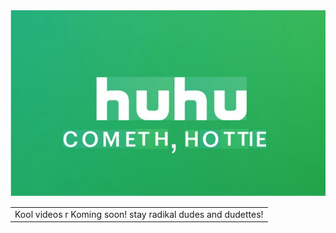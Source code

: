 
<html>
<head>

  </head>
  <body>
    <img src="huhu.jpg" />
  <table>  <tr> <td style=”filter:glow(color=green strength=5) ;font-size:’18pt’ “><center>Kool videos r Koming soon! stay radikal dudes and dudettes!</center> </tr> </td> </tr> </table> 
  </body>
